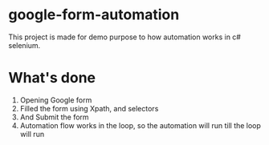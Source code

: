 # google-form-automation
This project is made for demo purpose to how automation works in c# selenium.
# What's done
1. Opening Google form
2. Filled the form using Xpath, and selectors
3. And Submit the form
4. Automation flow works in the loop, so the automation will run till the loop will run
